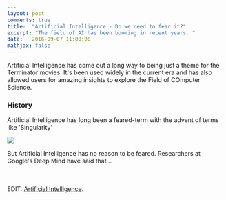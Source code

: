 ```yaml
---
layout: post
comments: true
title:  "Artificial Intelligence - Do we need to fear it?"
excerpt: "The field of AI has been booming in recent years. "
date:   2016-09-07 11:00:00
mathjax: false
---
```


Artificial Intelligence has come out a long way to being just a theme for the Terminator movies. It's been used widely in the current era and has also allowed users for amazing insights to explore the Field of COmputer Science.

### History

Artificial Intelligence has long been a feared-term with the advent of terms like 'Singularity'

<div class="imgcap">
<img src="/assets/phd/artificial-intelligence.jpg">
</div>

But Artificial Intelligence has no reason to be feared. Researchers at Google's Deep Mind have said that ..

<br><br>
EDIT: [Artificial Intelligence](https://en.wikipedia.org/wiki/Artificial_intelligence). 

